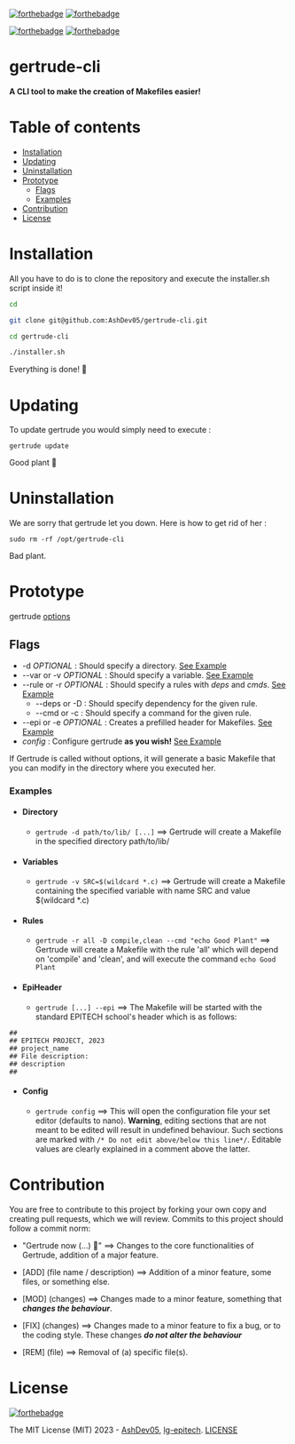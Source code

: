 [![forthebadge](https://forthebadge.com/images/badges/made-with-c.svg)](https://forthebadge.com)
[![forthebadge](https://forthebadge.com/images/badges/made-with-reason.svg)](https://forthebadge.com)

[![forthebadge](https://forthebadge.com/images/badges/not-a-bug-a-feature.svg)](https://forthebadge.com)
[![forthebadge](https://forthebadge.com/images/badges/powered-by-coffee.svg)](https://forthebadge.com)

# gertrude-cli

**A CLI tool to make the creation of Makefiles easier!**

# Table of contents

- [Installation](#installation)
- [Updating](#updating)
- [Uninstallation](#uninstallation)
- [Prototype](#prototype)
    - [Flags](#flags)
    - [Examples](#examples)
- [Contribution](#contribution)
- [License](#license)

# Installation

All you have to do is to clone the repository and execute the installer.sh script inside it!
```bash
cd

git clone git@github.com:AshDev05/gertrude-cli.git

cd gertrude-cli

./installer.sh
```

Everything is done! 🌱

# Updating

To update gertrude you would simply need to execute :
```
gertrude update
```
Good plant 🌱

# Uninstallation

We are sorry that gertrude let you down. Here is how to get rid of her :
```
sudo rm -rf /opt/gertrude-cli
```
Bad plant.

# Prototype

gertrude [options](#flags)

## Flags

- -d *OPTIONAL* : Should specify a directory. [See Example](#directory)
- \--var or -v *OPTIONAL* : Should specify a variable. [See Example](#variables)
- \--rule or -r *OPTIONAL* : Should specify a rules with *deps* and *cmds*. [See Example](#rules)
    - \--deps or -D : Should specify dependency for the given rule.
    - \--cmd or -c : Should specify a command for the given rule.
- \--epi or -e *OPTIONAL* : Creates a prefilled header for Makefiles. [See Example](#epiheader)
- *config* : Configure gertrude **as you wish!** [See Example](#config)

If Gertrude is called without options, it will generate a basic Makefile that you can modify in the directory where you executed her.

### Examples
- #### Directory
	- ```gertrude -d path/to/lib/ [...]``` ==> Gertrude will create a Makefile in the specified directory path/to/lib/

- #### Variables
	- ```gertrude -v SRC=$(wildcard *.c)``` ==> Gertrude will create a Makefile containing the specified variable with name SRC and value $(wildcard *.c)

- #### Rules
	- ```gertrude -r all -D compile,clean --cmd "echo Good Plant"``` ==> Gertrude will create a Makefile with the rule 'all' which will depend on 'compile' and 'clean', and will execute the command ```echo Good Plant```

- #### EpiHeader
	- ```gertrude [...] --epi``` ==> The Makefile will be started with the standard EPITECH school's header which is as follows:

```
##
## EPITECH PROJECT, 2023
## project_name
## File description:
## description
##
```

- #### Config
	- ```gertrude config``` ==> This will open the configuration file your set editor (defaults to nano). **Warning**, editing sections that are not meant to be edited will result in undefined behaviour. Such sections are marked with ```/* Do not edit above/below this line*/```. Editable values are clearly explained in a comment above the latter.



# Contribution

You are free to contribute to this project by forking your own copy and creating pull requests, which we will review. Commits to this project should follow a commit norm:

- "Gertrude now (...) 🌱" ==> Changes to the core functionalities of Gertrude, addition of a major feature.

- [ADD] (file name / description) ==> Addition of a minor feature, some files, or something else.

- [MOD] (changes) ==> Changes made to a minor feature, something that ***changes the behaviour***.

- [FIX] (changes) ==> Changes made to a minor feature to fix a bug, or to the coding style. These changes ***do not alter the behaviour***

- [REM] (file) ==> Removal of (a) specific file(s).

# License
[![forthebadge](https://forthebadge.com/images/badges/license-mit.svg)](https://forthebadge.com)

The MIT License (MIT) 2023 - [AshDev05](https://github.com/AshDev05), [lg-epitech](https://github.com/lg-epitech). [LICENSE](LICENSE)